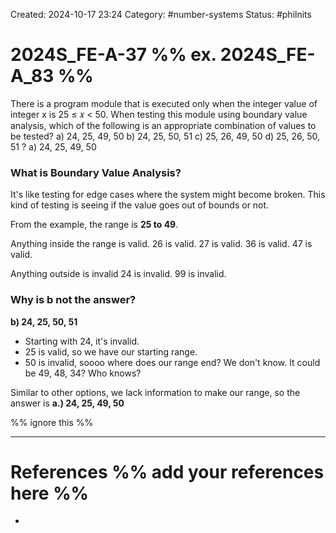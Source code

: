 Created: 2024-10-17 23:24
Category: #number-systems
Status: #philnits



# 2024S_FE-A-37 %% ex. 2024S_FE-A_83 %%

There is a program module that is executed only when the integer value of integer x is
25 ≤ 𝑥 < 50. When testing this module using boundary value analysis, which of the
following is an appropriate combination of values to be tested?
a) 24, 25, 49, 50
b) 24, 25, 50, 51
c) 25, 26, 49, 50
d) 25, 26, 50, 51
?
a) 24, 25, 49, 50
### What is Boundary Value Analysis?

It's like testing for edge cases where the system might become broken.
This kind of testing is seeing if the value goes out of bounds or not.

From the example, the range is **25 to 49**.

Anything inside the range is valid.
26 is valid.
27 is valid.
36 is valid.
47 is valid.

Anything outside is invalid
24 is invalid.
99 is invalid.


### Why is b not the answer?

**b) 24, 25, 50, 51**

- Starting with 24, it's invalid.
- 25 is valid, so we have our starting range.
- 50 is invalid, soooo where does our range end? We don't know. It could be 49, 48, 34? Who knows?

Similar to other options, we lack information to make our range, so the answer is
**a.) 24, 25, 49, 50**





%% ignore this %%
<!--SR:!2025-02-25,4,270-->
---









# References %% add your references here %%
- 